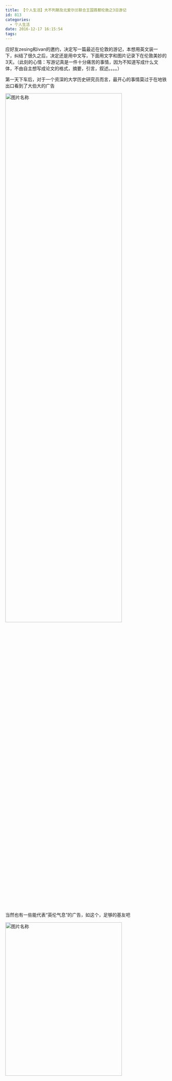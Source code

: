 ```yaml
---
title: 【个人生活】大不列颠及北爱尔兰联合王国首都伦敦之3日游记
id: 813  
categories:
  - 个人生活
date: 2016-12-17 16:15:54
tags:
---
```


应好友zesing和ivan的邀约，决定写一篇最近在伦敦的游记，本想用英文装一下，纠结了很久之后，决定还是用中文写，下面用文字和图片记录下在伦敦美妙的3天。（此刻的心情：写游记真是一件十分痛苦的事情，因为不知道写成什么文体，不由自主想写成论文的格式，摘要，引言，叙述。。。。）

第一天下车后，对于一个资深的大学历史研究员而言，最开心的事情莫过于在地铁出口看到了大伯大的广告

<img src="https://rjgeek.github.io/images/2016/12/travel/g_1.jpg?t=1>" width = "85%" height = "65%" alt="图片名称" align=center />  

<!--more-->

当然也有一些能代表“英伦气息”的广告，如这个，足够的基友吧  

<img src="https://rjgeek.github.io/images/2016/12/travel/g_2.jpg?t=2>" width = "85%" height = "35%" alt="图片名称" align=center />  

到了酒店，发现酒店远超出我们的预期（因为自带厨房，而且各种设备十分齐全，唯一遗憾的是WI-FI坏了）

<img src="https://rjgeek.github.io/images/2016/12/travel/cz_0.jpg?t=2>" width = "85%" height = "65%" alt="图片名称" align=center />  

在酒店小歇之后，本决定去晚上去海德公园看看夜景，途中发现了宝藏（自然科学历史博物馆），本以为是在讲英国的历史，事实上更加偏重人类历史和宇宙进化的研究，不同于其他的博物馆的地方是更注重体验，很多照片都是可以触摸的，可以试听的，不像我天朝所有展品都写这“禁止触碰！”

## 自然科学历史博物馆
博物馆外景

<img src="https://rjgeek.github.io/images/2016/12/travel/z_2.jpg?t=2>" width = "85%" height = "65%" alt="图片名称" align=center />  

博物馆门牌  

<img src="https://rjgeek.github.io/images/2016/12/travel/z_1.jpg?t=2>" width = "85%" height = "65%" alt="图片名称" align=center />  

进入主展厅区

<img src="https://rjgeek.github.io/images/2016/12/travel/z_3.jpg?t=2>" width = "85%" height = "65%" alt="图片名称" align=center />  

展品主要分为两部分，一是天文科学，比如自然界中石头的风化，地表的生成，地震的原理等

<img src="https://rjgeek.github.io/images/2016/12/travel/z_4.jpg?t=2>" width = "85%" height = "65%" alt="图片名称" align=center />  

另一部分树生物科学，注入最小的生物，各种生物的进化史等。

<img src="https://rjgeek.github.io/images/2016/12/travel/z_5.jpg?t=2>" width = "85%" height = "65%" alt="图片名称" align=center />

---

相比伯明翰，伦敦的街头确实繁华不少，灯红酒绿的，四处悬挂着“大英帝国”的国旗，就连警车都比伯村开的快，有种德国明天就要入侵的紧张感
## 伦敦的街头

伦敦的标志性的公交车，红彤彤的，可爱吧（不要在意旁边的国旗，那是个例外）

<img src="https://rjgeek.github.io/images/2016/12/travel/s_1.jpg?t=2>" width = "85%" height = "65%" alt="图片名称" align=center />

傍晚时分的溜冰场，实际当时才4点，伦敦基本4点天就黑了

<img src="https://rjgeek.github.io/images/2016/12/travel/s_2.jpg?t=2>" width = "85%" height = "65%" alt="图片名称" align=center />

牛津街的部分，说实话能活着从牛街街回来真是感到莫大的欣慰（最近IS扬言要攻击该地区）

<img src="https://rjgeek.github.io/images/2016/12/travel/s_5.jpg?t=2>" width = "85%" height = "65%" alt="图片名称" align=center />

<img src="https://rjgeek.github.io/images/2016/12/travel/s_3.jpg?t=2>" width = "85%" height = "65%" alt="图片名称" align=center />

伦敦的商业区，云集了众多厉害的公司（汇丰，花旗，普华永道）

<img src="https://rjgeek.github.io/images/2016/12/travel/s_4.jpg?t=2>" width = "85%" height = "65%" alt="图片名称" align=center />

---
英国是个对钟表十分着迷的国家，你几乎能在任何一个城市或者地区看到各种钟楼
## 大本钟
忧郁的背影，但是也比不过被鸟屎击中的zesing

<img src="https://rjgeek.github.io/images/2016/12/travel/dbz_1.jpg?t=2>" width = "85%" height = "65%" alt="图片名称" align=center />

玩弄于鼓掌之间的大本钟，

<img src="https://rjgeek.github.io/images/2016/12/travel/dbz_2.jpg?t=2>" width = "85%" height = "65%" alt="图片名称" align=center />

实际我在拍摄上一个照片的时候，下落的鸟屎理我的头不足5厘米，但是最终这个新鲜的东西，还是被zesing抢先了一步，勇敢的弄衣服夹住了下落的鸟屎，我们的为他的悲壮主义精神点赞！

<img src="https://rjgeek.github.io/images/2016/12/travel/dbz_3.jpg?t=2>" width = "85%" height = "65%" alt="图片名称" align=center />

为了答谢鸟儿的热情，我们决定合影留念

<img src="https://rjgeek.github.io/images/2016/12/travel/dbz_5.jpg?t=2>" width = "85%" height = "65%" alt="图片名称" align=center />

---
来自世界各地“捐赠”的东西，然后见了一个博物馆展示，然后自豪的告诉世人，我们才是最牛逼的
## 大英博物馆

门口是这样的

<img src="https://rjgeek.github.io/images/2016/12/travel/b_1.jpg?t=2>" width = "85%" height = "65%" alt="图片名称" align=center />

让我想起了小学时候，墙上的各种宣传画,然后旁边在写上“德智体全面发展”

<img src="https://rjgeek.github.io/images/2016/12/travel/b_2.png?t=2>" width = "85%" height = "65%" alt="图片名称" align=center />

虽然我看不懂，但是这对于一个书虫真心具有莫大的吸引力

<img src="https://rjgeek.github.io/images/2016/12/travel/b_3.png?t=2>" width = "85%" height = "65%" alt="图片名称" align=center />

为什么不是全裸的？这肯定是伪艺术！

<img src="https://rjgeek.github.io/images/2016/12/travel/b_4.png?t=2>" width = "85%" height = "65%" alt="图片名称" align=center />

---
鉴于对历史的敬畏，一些木乃伊什么的决定不再上图了。下面我们将去女王的家看一看
## 白金汉宫
这就是女王的宫殿  

<img src="https://rjgeek.github.io/images/2016/12/travel/bjh_1.png?t=2>" width = "85%" height = "65%" alt="图片名称" align=center />

女王的卫队

<img src="https://rjgeek.github.io/images/2016/12/travel/bjh_2.jpg?t=2>" width = "85%" height = "65%" alt="图片名称" align=center />

战斗演戏

<img src="https://rjgeek.github.io/images/2016/12/travel/bjh_3.jpg?t=2>" width = "85%" height = "65%" alt="图片名称" align=center />

女王的后花园，皇家园林公园

<img src="https://rjgeek.github.io/images/2016/12/travel/bjh_4.jpg?t=2>" width = "85%" height = "65%" alt="图片名称" align=center />

---
格林尼治天文台开始并不在考虑范围内，主要是太远了，庆幸的我们的young-person成功的绑定了地铁卡
## 皇家格林尼治天文台
格林尼治标准时间（旧译格林尼治平均时间或格林威治标准时间；英语：Greenwich Mean Time，GMT）是指位于英国伦敦郊区的皇家格林尼治天文台的标准时间，因为本初子午线被定义在通过那里的经线。

<img src="https://rjgeek.github.io/images/2016/12/travel/gl_1.png?t=2>" width = "85%" height = "65%" alt="图片名称" align=center />

自1924年2月5日开始，格林尼治天文台每隔一小时会向全世界发放调时信息

<img src="https://rjgeek.github.io/images/2016/12/travel/gl_2.png?t=2>" width = "85%" height = "65%" alt="图片名称" align=center />

---
没来英国之前，他们都说英国的饭菜难吃，然后事实证明确实很难吃，基本就有两种做法，一种是水煮，另一种是烤箱
## 英国饮食文化
典型的英式早餐

<img src="https://rjgeek.github.io/images/2016/12/travel/cz_1.png?t=2>" width = "85%" height = "65%" alt="图片名称" align=center />

典型的英国中餐，试试上他们不怎么吃中餐（炸鱼薯条）

<img src="https://rjgeek.github.io/images/2016/12/travel/ch_2.jpg?t=2>" width = "85%" height = "65%" alt="图片名称" align=center />

龙虾薯条，当然这是非典型的英国饭菜

<img src="https://rjgeek.github.io/images/2016/12/travel/ch_3.jpg?t=2>" width = "85%" height = "65%" alt="图片名称" align=center />
## 伦敦地铁文化
> Please mind the gap between the train and the platform

这句话伴随着伦敦100多年的历史，显然已经沉淀成可一种文化，礼品店有卖各种“mind the gap”的短袖

<img src="https://rjgeek.github.io/images/2016/12/travel/d_1.jpg?t=2>" width = "85%" height = "65%" alt="图片名称" align=center />

现代的伦敦地铁某些支线，如维多利亚线依然 保留了旧的列车，个人感觉这种列车更有时代科技感

<img src="https://rjgeek.github.io/images/2016/12/travel/d_5.jpg?t=2>" width = "85%" height = "65%" alt="图片名称" align=center />

近些年伦敦地铁增加了一些活泼的元素，但是也驱散不了地铁中人与人之间的冷漠

<img src="https://rjgeek.github.io/images/2016/12/travel/d_2.jpg?t=2>" width = "85%" height = "65%" alt="图片名称" align=center />

<img src="https://rjgeek.github.io/images/2016/12/travel/d_3.jpg?t=2>" width = "85%" height = "65%" alt="图片名称" align=center />

值得一提的是，即使这样，我们依然获得了2次搭讪与被搭讪，其实一个退休的桥梁工程师，一个毕业于伦敦政经的银行职员（印度三哥）

---
在zesing的强烈建议下，我们去体验一下，伦敦评分顶级的酒吧，名字忘记了，先不说酒怎样，单从酒保看这个酒吧确实顶级的
## 煮酒论英雄
像瓷娃娃一样的酒保

<img src="https://rjgeek.github.io/images/2016/12/travel/j_1.jpg?t=2>" width = "85%" height = "65%" alt="图片名称" align=center />

德国的红酒，真心不够懂酒啊

<img src="https://rjgeek.github.io/images/2016/12/travel/j_2.jpg?t=2>" width = "85%" height = "65%" alt="图片名称" align=center />

基本喝酒的同时，聊得话题就是批评与自我批评，再此对zesing的误解的表示道歉，最终总结下我们得出的结论

> **1.每个人的成长环境经历不同，所以考虑问题的角度尽量从全局出发，考虑到别人的感受 **
>  
> **2.做大事者，一定要有宽广的胸襟，纵使周瑜这样的奇才，狭隘的胸襟一样严重阻碍了他的发展 **
>  
> **3.承认别人的长处，承认自己的短处，即使知道了这些事实也不要自卑自弃，羞耻是前进的动力  **
> 
> **4.做任何事情，三思而后行，武断的着急行为是情商低的表现**
> 
>** 5.人的生命有限，你的一生只能做成一件事情，所以一定要聚焦**


最后，作者照片镇楼

<img src="https://rjgeek.github.io/images/2016/12/travel/zi.png?t=2>" width = "85%" height = "65%" alt="图片名称" align=center />

## 声明
本文1%为组合,99%为原创

## 引用
http://baike.baidu.com/link?url=1hJ2pkvmMXP8z4ZUj4SNA9yJtZWeoPtuJvMYvAe3g8IWrUPMX6L7b1ppFjaYZDsO5e1kYaawsWycMzoY2KzbefzG3bv3oSe4wlbQ149bhx3XuZypvtgsARl5_HYA_Imd





